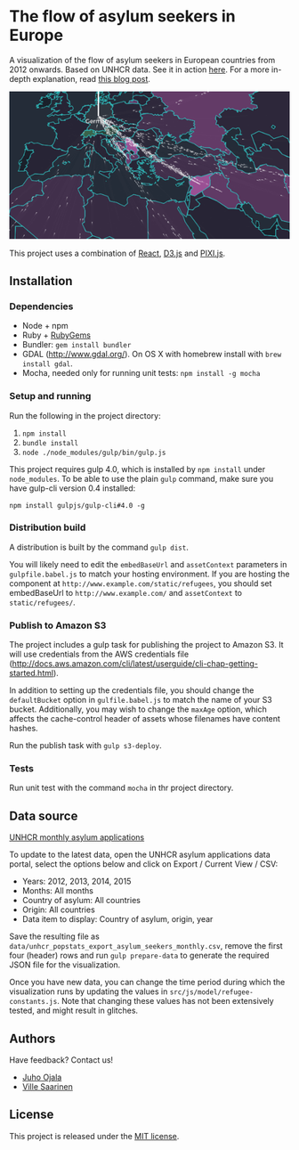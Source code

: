 # The flow of asylum seekers in Europe

A visualization of the flow of asylum seekers in European countries from 2012 onwards. Based on UNHCR data. See it in action [here](http://dev.lucify.com/the-flow-towards-europe/). For a more in-depth explanation, read [this blog post](https://medium.com/@lucify/a-novel-visualisation-of-the-refugee-crisis-565e40ab5a50).

![Visualization screenshot](screenshot.png)

This project uses a combination of [React](https://facebook.github.io/react/), [D3.js](http://d3js.org/) and [PIXI.js](http://www.pixijs.com/).


## Installation

### Dependencies

- Node + npm
- Ruby + [RubyGems](https://rubygems.org/pages/download)
- Bundler: `gem install bundler`
- GDAL (<http://www.gdal.org/>). On OS X with homebrew install with `brew install gdal`.
- Mocha, needed only for running unit tests: `npm install -g mocha`

### Setup and running

Run the following in the project directory:

1. `npm install`
2. `bundle install`
3. `node ./node_modules/gulp/bin/gulp.js`

This project requires gulp 4.0, which is installed by `npm install` under `node_modules`. To be able to use the plain `gulp` command, make sure you have gulp-cli version 0.4 installed:
```
npm install gulpjs/gulp-cli#4.0 -g
```

### Distribution build

A distribution is built by the command `gulp dist`.

You will likely need to edit the `embedBaseUrl` and `assetContext` parameters in `gulpfile.babel.js` to match your hosting environment. If you are hosting the component at `http://www.example.com/static/refugees`, you should set embedBaseUrl to `http://www.example.com/` and `assetContext` to `static/refugees/`.

### Publish to Amazon S3

The project includes a gulp task for publishing the project to Amazon S3. It will use credentials from the AWS credentials file (<http://docs.aws.amazon.com/cli/latest/userguide/cli-chap-getting-started.html>).

In addition to setting up the credentials file, you should change the `defaultBucket` option in `gulfile.babel.js` to match the name of your S3 bucket. Additionally, you may wish to change the `maxAge` option, which affects the cache-control header of assets whose filenames have content hashes.

Run the publish task with `gulp s3-deploy`.

### Tests

Run unit test with the command `mocha` in thr project directory.

## Data source

[UNHCR monthly asylum applications](http://popstats.unhcr.org/en/asylum_seekers_monthly)

To update to the latest data, open the UNHCR asylum applications data portal, select the options below and click on Export / Current View / CSV:

+ Years: 2012, 2013, 2014, 2015
+ Months: All months
+ Country of asylum: All countries
+ Origin: All countries
+ Data item to display: Country of asylum, origin, year

Save the resulting file as `data/unhcr_popstats_export_asylum_seekers_monthly.csv`, remove the first four (header) rows and run `gulp prepare-data` to generate the required JSON file for the visualization.

Once you have new data, you can change the time period during which the visualization runs by updating the values in `src/js/model/refugee-constants.js`. Note that changing these values has not been extensively tested, and might result in glitches.

## Authors

Have feedback? Contact us!

- [Juho Ojala](https://twitter.com/ojalajuho)
- [Ville Saarinen](https://twitter.com/vsaarinen)

## License

This project is released under the [MIT license](LICENSE).
